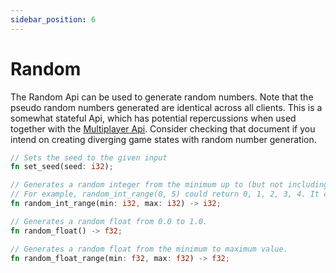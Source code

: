 ```yaml
---
sidebar_position: 6
---
```


# Random

The Random Api can be used to generate random numbers. Note that the pseudo random numbers generated are identical across all clients. This is a somewhat stateful Api, which has potential repercussions when used together with the [Multiplayer Api](multiplayer.md). Consider checking that document if you intend on creating diverging game states with random number generation.

```rust title="Random Api Function List"
// Sets the seed to the given input
fn set_seed(seed: i32);

// Generates a random integer from the minimum up to (but not including) the maximum value
// For example, random_int_range(0, 5) could return 0, 1, 2, 3, 4. It cannot return 5.
fn random_int_range(min: i32, max: i32) -> i32;

// Generates a random float from 0.0 to 1.0.
fn random_float() -> f32;

// Generates a random float from the minimum to maximum value.
fn random_float_range(min: f32, max: f32) -> f32;
```

